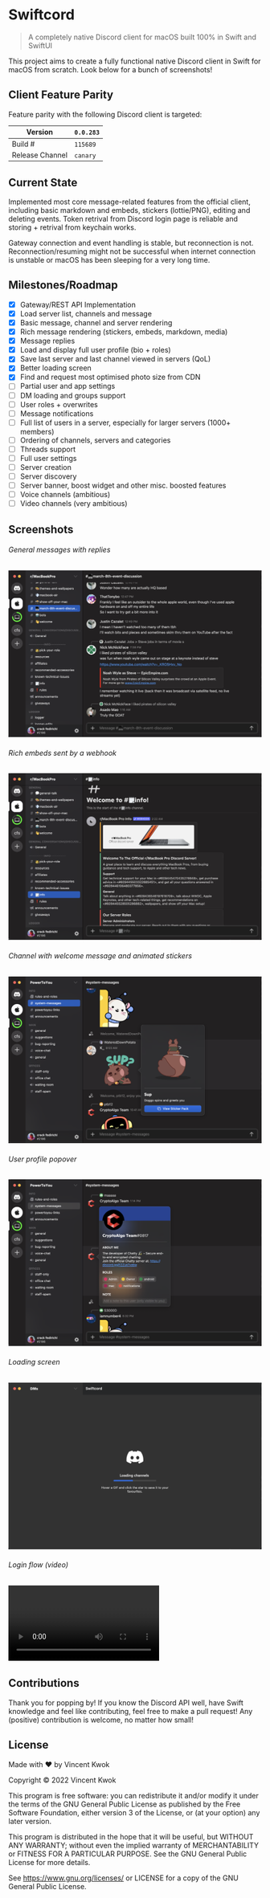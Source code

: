 # Swiftcord

> A completely native Discord client for macOS built 100% in
> Swift and SwiftUI

This project aims to create a fully functional native Discord
client in Swift for macOS from scratch. Look below for a bunch
of screenshots!

## Client Feature Parity

Feature parity with the following Discord client is targeted:

| Version         | `0.0.283`|
| --------------- | -------- |
| Build #         | `115689` |
| Release Channel | `canary` |

## Current State

Implemented most core message-related features from the official
client, including basic markdown and embeds, stickers (lottie/PNG),
editing and deleting events. Token retrival from Discord login 
page is reliable and storing + retrival from keychain works.

Gateway connection and event handling is stable, but reconnection
is not. Reconnection/resuming might not be successful when internet
connection is unstable or macOS has been sleeping for a very long time.

## Milestones/Roadmap

- [x] Gateway/REST API Implementation
- [x] Load server list, channels and message
- [x] Basic message, channel and server rendering
- [x] Rich message rendering (stickers, embeds, markdown, media)
- [x] Message replies
- [x] Load and display full user profile (bio + roles)
- [x] Save last server and last channel viewed in servers (QoL)
- [x] Better loading screen
- [x] Find and request most optimised photo size from CDN
- [ ] Partial user and app settings
- [ ] DM loading and groups support
- [ ] User roles + overwrites
- [ ] Message notifications
- [ ] Full list of users in a server, especially for larger servers (1000+ members)
- [ ] Ordering of channels, servers and categories
- [ ] Threads support
- [ ] Full user settings
- [ ] Server creation
- [ ] Server discovery
- [ ] Server banner, boost widget and other misc. boosted features
- [ ] Voice channels (ambitious)
- [ ] Video channels (very ambitious)

## Screenshots

###### General messages with replies
![General messages and replies in a channel](README_Resources/generalMessages.png)

###### Rich embeds sent by a webhook
![Rich embeds and webhook messages](README_Resources/webhookEmbeds.png)

###### Channel with welcome message and animated stickers
![Welcome messages with stickers](README_Resources/stickers.png)

###### User profile popover
![A user's profile](README_Resources/userProfile.png)

###### Loading screen
![Loading screen](README_Resources/loadingChannels.png)

###### Login flow (video)
![Login flow](README_Resources/loginFlow.mp4)

## Contributions

Thank you for popping by! If you know the Discord API well, 
have Swift knowledge and feel like contributing, feel free to
make a pull request! Any (positive) contribution is welcome,
no matter how small!

## License

Made with ❤️ by Vincent Kwok

Copyright © 2022 Vincent Kwok

This program is free software: you can redistribute it and/or
modify it under the terms of the GNU General Public License as
published by the Free Software Foundation, either version 3 of
the License, or (at your option) any later version.

This program is distributed in the hope that it will be useful,
but WITHOUT ANY WARRANTY; without even the implied warranty of
MERCHANTABILITY or FITNESS FOR A PARTICULAR PURPOSE.  See the
GNU General Public License for more details.

See <https://www.gnu.org/licenses/> or LICENSE for a copy of
the GNU General Public License.
